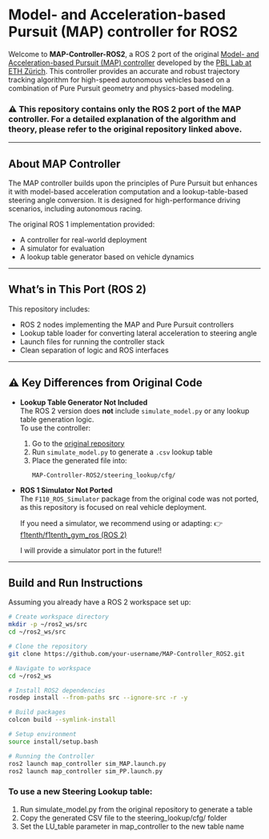 # Model- and Acceleration-based Pursuit (MAP) controller for ROS2

Welcome to **MAP-Controller-ROS2**, a ROS 2 port of the original [Model- and Acceleration-based Pursuit (MAP) controller](https://github.com/ETH-PBL/MAP-Controller) developed by the [PBL Lab at ETH Zürich](https://pbl.ee.ethz.ch/). This controller provides an accurate and robust trajectory tracking algorithm for high-speed autonomous vehicles based on a combination of Pure Pursuit geometry and physics-based modeling.

### ⚠️ **This repository contains only the ROS 2 port of the MAP controller.** For a detailed explanation of the algorithm and theory, please refer to the original repository linked above.

---

## About MAP Controller

The MAP controller builds upon the principles of Pure Pursuit but enhances it with model-based acceleration computation and a lookup-table-based steering angle conversion. It is designed for high-performance driving scenarios, including autonomous racing.

The original ROS 1 implementation provided:
- A controller for real-world deployment
- A simulator for evaluation
- A lookup table generator based on vehicle dynamics

---

## What’s in This Port (ROS 2)

This repository includes:

- ROS 2 nodes implementing the MAP and Pure Pursuit controllers
- Lookup table loader for converting lateral acceleration to steering angle
- Launch files for running the controller stack
- Clean separation of logic and ROS interfaces

---

## ⚠️ Key Differences from Original Code

- **Lookup Table Generator Not Included**  
  The ROS 2 version does **not** include `simulate_model.py` or any lookup table generation logic.  
  To use the controller:
  1. Go to the [original repository](https://github.com/ETH-PBL/MAP-Controller)
  2. Run `simulate_model.py` to generate a `.csv` lookup table
  3. Place the generated file into:
     ```
     MAP-Controller-ROS2/steering_lookup/cfg/
     ```

- **ROS 1 Simulator Not Ported**  
  The `F110_ROS_Simulator` package from the original code was not ported, as this repository is focused on real vehicle deployment.

  If you need a simulator, we recommend using or adapting:
  👉 [f1tenth/f1tenth_gym_ros (ROS 2)](https://github.com/f1tenth/f1tenth_gym_ros)

  I will provide a simulator port in the future!!

---

## Build and Run Instructions
Assuming you already have a ROS 2 workspace set up:

```bash
# Create workspace directory
mkdir -p ~/ros2_ws/src
cd ~/ros2_ws/src
```
```bash
# Clone the repository
git clone https://github.com/your-username/MAP-Controller_ROS2.git
```
```bash
# Navigate to workspace
cd ~/ros2_ws
```
```bash
# Install ROS2 dependencies
rosdep install --from-paths src --ignore-src -r -y
```
```bash
# Build packages
colcon build --symlink-install
```
```bash
# Setup environment
source install/setup.bash
```
```bash
# Running the Controller
ros2 launch map_controller sim_MAP.launch.py
ros2 launch map_controller sim_PP.launch.py
```

### To use a new Steering Lookup table:
1. Run simulate_model.py from the original repository to generate a table
2. Copy the generated CSV file to the steering_lookup/cfg/ folder
3. Set the LU_table parameter in map_controller to the new table name
